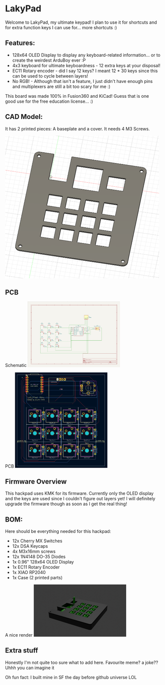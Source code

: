 # LakyPad

Welcome to LakyPad, my ultimate keypad! I plan to use it for shortcuts and for extra function keys I can use for... more shortcuts :)


## Features:
- 128x64 OLED Display to display any keyboard-related information... or to create the weirdest ArduBoy ever :P
- 4x3 keyboard for ultimate keyboardness - 12 extra keys at your disposal!
- EC11 Rotary encoder - did I say 12 keys? I meant 12 * 30 keys since this can be used to cycle between layers!
- No RGB! - Although that isn't a feature, I just didn't have enough pins and multiplexers are still a bit too scary for me :)

This board was made 100% in Fusion360 and KiCad! Guess that is one good use for the free education license... :)

## CAD Model:

It has 2 printed pieces: A baseplate and a cover. It needs 4 M3 Screws.

<img src=assets/cad.png alt="CAD Model" width="500"/>


## PCB

Schematic
<img src=assets/schematic.png alt="Schematic" width="300"/>

PCB
<img src=assets/pcb.png alt="Schematic" width="300"/>


## Firmware Overview
This hackpad uses KMK for its firmware. Currently only the OLED display and the keys are used since I couldn't figure out layers yet!
I will definitely upgrade the firmware though as soon as I get the real thing!

## BOM:
Here should be everything needed for this hackpad:

- 12x Cherry MX Switches
- 12x DSA Keycaps
- 4x M3x16mm screws
- 12x 1N4148 DO-35 Diodes
- 1x 0.96" 128x64 OLED Display
- 1x EC11 Rotary Encoder
- 1x XIAO RP2040
- 1x Case (2 printed parts)

A nice render
<img src=assets/render.png alt="Render" width="300"/>


## Extra stuff
Honestly I'm not quite too sure what to add here. Favourite meme? a joke?? Uhhh you can imagine it

Oh fun fact: I built mine in SF the day before github universe LOL
